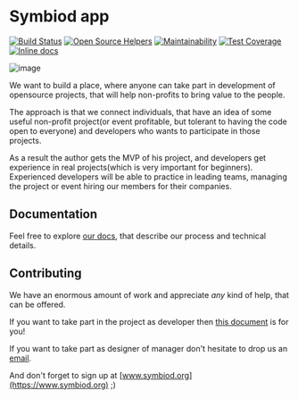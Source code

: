 # Symbiod app

[![Build Status](https://travis-ci.org/symbiod/symbiod.svg?branch=master)](https://travis-ci.org/symbiod/symbiod)
[![Open Source Helpers](https://www.codetriage.com/symbiod/symbiod/badges/users.svg)](https://www.codetriage.com/symbiod/symbiod)
[![Maintainability](https://api.codeclimate.com/v1/badges/90170690cc5aab0e5168/maintainability)](https://codeclimate.com/github/symbiod/symbiod/maintainability)
[![Test Coverage](https://api.codeclimate.com/v1/badges/90170690cc5aab0e5168/test_coverage)](https://codeclimate.com/github/symbiod/symbiod/test_coverage)
[![Inline docs](http://inch-ci.org/github/symbiod/symbiod.svg?branch=master)](http://inch-ci.org/github/symbiod/symbiod)

![image](https://s15.postimg.cc/bbc427ycr/2018-07-09_14.01.32.jpg)

We want to build a place, where anyone can take part in development of opensource projects, that will help non-profits to bring value to the people.

The approach is that we connect individuals, that have an idea of some useful non-profit project(or event profitable, but tolerant to having the code open to everyone) and developers who wants to participate in those projects.

As a result the author gets the MVP of his project, and developers get experience in real projects(which is very important for beginners).
Experienced developers will be able to practice in leading teams, managing the project or event hiring our members for their companies.

## Documentation

Feel free to explore [our docs](https://github.com/symbiod/symbiod/blob/master/docs), that describe our process and technical details.

## Contributing

We have an enormous amount of work and appreciate *any* kind of help, that can be offered.

If you want to take part in the project as developer then [this document](https://github.com/symbiod/symbiod/blob/master/CONTRIBUTING.md) is for you!

If you want to take part as designer of manager don't hesitate to drop us an [email](mailto:opensource@howtohireme.ru).

And don't forget to sign up at [www.symbiod.org](https://www.symbiod.org) ;)
